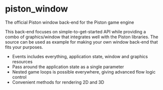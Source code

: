 # piston_window
The official Piston window back-end for the Piston game engine

This back-end focuses on simple-to-get-started API while providing a combo of graphics/window that integrates well with the Piston libraries. The source can be used as example for making your own window back-end that fits your purposes.

- Events includes everything, application state, window and graphics resources
- Pass around the application state as a single parameter
- Nested game loops is possible everywhere, giving advanced flow logic control
- Convenient methods for rendering 2D and 3D
